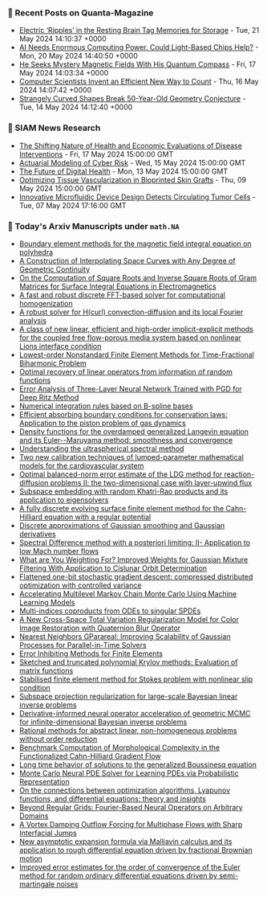 ### 📝 Recent Posts on Quanta-Magazine
<!-- quanta starts -->
* <a href="https://www.quantamagazine.org/electric-ripples-in-the-resting-brain-tag-memories-for-storage-20240521/">Electric ‘Ripples’ in the Resting Brain Tag Memories for Storage</a> - Tue, 21 May 2024 14:10:37 +0000
* <a href="https://www.quantamagazine.org/ai-needs-enormous-computing-power-could-light-based-chips-help-20240520/">AI Needs Enormous Computing Power. Could Light-Based Chips Help?</a> - Mon, 20 May 2024 14:40:50 +0000
* <a href="https://www.quantamagazine.org/he-seeks-mystery-magnetic-fields-with-his-quantum-compass-20240517/">He Seeks Mystery Magnetic Fields With His Quantum Compass</a> - Fri, 17 May 2024 14:03:34 +0000
* <a href="https://www.quantamagazine.org/computer-scientists-invent-an-efficient-new-way-to-count-20240516/">Computer Scientists Invent an Efficient New Way to Count</a> - Thu, 16 May 2024 14:07:42 +0000
* <a href="https://www.quantamagazine.org/strangely-curved-shapes-break-50-year-old-geometry-conjecture-20240514/">Strangely Curved Shapes Break 50-Year-Old Geometry Conjecture</a> - Tue, 14 May 2024 14:12:40 +0000
<!-- quanta ends -->

### 📝 SIAM News Research
<!-- siam-news starts -->
* <a href="https://sinews.siam.org/Details-Page/the-shifting-nature-of-health-and-economic-evaluations-of-disease-interventions">The Shifting Nature of Health and Economic Evaluations of Disease Interventions</a> - Fri, 17 May 2024 15:00:00 GMT
* <a href="https://sinews.siam.org/Details-Page/actuarial-modeling-of-cyber-risk">Actuarial Modeling of Cyber Risk</a> - Wed, 15 May 2024 15:00:00 GMT
* <a href="https://sinews.siam.org/Details-Page/the-future-of-digital-health">The Future of Digital Health</a> - Mon, 13 May 2024 15:00:00 GMT
* <a href="https://sinews.siam.org/Details-Page/optimizing-tissue-vascularization-in-bioprinted-skin-grafts">Optimizing Tissue Vascularization in Bioprinted Skin Grafts</a> - Thu, 09 May 2024 15:00:00 GMT
* <a href="https://sinews.siam.org/Details-Page/innovative-microfluidic-device-design-detects-circulating-tumor-cells">Innovative Microfluidic Device Design Detects Circulating Tumor Cells</a> - Tue, 07 May 2024 17:16:00 GMT
<!-- siam-news ends -->

### 📝 Today's Arxiv Manuscripts under ``math.NA``
<!-- arxiv-math-na starts -->
* <a href="https://arxiv.org/abs/2405.11071">Boundary element methods for the magnetic field integral equation on polyhedra</a>
* <a href="https://arxiv.org/abs/2405.11123">A Construction of Interpolating Space Curves with Any Degree of Geometric Continuity</a>
* <a href="https://arxiv.org/abs/2405.11167">On the Computation of Square Roots and Inverse Square Roots of Gram Matrices for Surface Integral Equations in Electromagnetics</a>
* <a href="https://arxiv.org/abs/2405.11168">A fast and robust discrete FFT-based solver for computational homogenization</a>
* <a href="https://arxiv.org/abs/2405.11203">A robust solver for H(curl) convection-diffusion and its local Fourier analysis</a>
* <a href="https://arxiv.org/abs/2405.11223">A class of new linear, efficient and high-order implicit-explicit methods for the coupled free flow-porous media system based on nonlinear Lions interface condition</a>
* <a href="https://arxiv.org/abs/2405.11339">Lowest-order Nonstandard Finite Element Methods for Time-Fractional Biharmonic Problem</a>
* <a href="https://arxiv.org/abs/2405.11363">Optimal recovery of linear operators from information of random functions</a>
* <a href="https://arxiv.org/abs/2405.11451">Error Analysis of Three-Layer Neural Network Trained with PGD for Deep Ritz Method</a>
* <a href="https://arxiv.org/abs/2405.11469">Numerical integration rules based on B-spline bases</a>
* <a href="https://arxiv.org/abs/2405.11588">Efficient absorbing boundary conditions for conservation laws: Application to the piston problem of gas dynamics</a>
* <a href="https://arxiv.org/abs/2405.11744">Density functions for the overdamped generalized Langevin equation and its Euler--Maruyama method: smoothness and convergence</a>
* <a href="https://arxiv.org/abs/2405.11847">Understanding the ultraspherical spectral method</a>
* <a href="https://arxiv.org/abs/2405.11915">Two new calibration techniques of lumped-parameter mathematical models for the cardiovascular system</a>
* <a href="https://arxiv.org/abs/2405.11939">Optimal balanced-norm error estimate of the LDG method for reaction-diffusion problems II: the two-dimensional case with layer-upwind flux</a>
* <a href="https://arxiv.org/abs/2405.11962">Subspace embedding with random Khatri-Rao products and its application to eigensolvers</a>
* <a href="https://arxiv.org/abs/2405.11984">A fully discrete evolving surface finite element method for the Cahn-Hilliard equation with a regular potential</a>
* <a href="https://arxiv.org/abs/2311.11317">Discrete approximations of Gaussian smoothing and Gaussian derivatives</a>
* <a href="https://arxiv.org/abs/2405.11063">Spectral Difference method with a posteriori limiting: II- Application to low Mach number flows</a>
* <a href="https://arxiv.org/abs/2405.11081">What are You Weighting For? Improved Weights for Gaussian Mixture Filtering With Application to Cislunar Orbit Determination</a>
* <a href="https://arxiv.org/abs/2405.11095">Flattened one-bit stochastic gradient descent: compressed distributed optimization with controlled variance</a>
* <a href="https://arxiv.org/abs/2405.11179">Accelerating Multilevel Markov Chain Monte Carlo Using Machine Learning Models</a>
* <a href="https://arxiv.org/abs/2405.11314">Multi-indices coproducts from ODEs to singular SPDEs</a>
* <a href="https://arxiv.org/abs/2405.12114">A New Cross-Space Total Variation Regularization Model for Color Image Restoration with Quaternion Blur Operator</a>
* <a href="https://arxiv.org/abs/2405.12182">Nearest Neighbors GParareal: Improving Scalability of Gaussian Processes for Parallel-in-Time Solvers</a>
* <a href="https://arxiv.org/abs/2011.14411">Error Inhibiting Methods for Finite Elements</a>
* <a href="https://arxiv.org/abs/2306.06481">Sketched and truncated polynomial Krylov methods: Evaluation of matrix functions</a>
* <a href="https://arxiv.org/abs/2308.15182">Stabilised finite element method for Stokes problem with nonlinear slip condition</a>
* <a href="https://arxiv.org/abs/2310.18618">Subspace projection regularization for large-scale Bayesian linear inverse problems</a>
* <a href="https://arxiv.org/abs/2403.08220">Derivative-informed neural operator acceleration of geometric MCMC for infinite-dimensional Bayesian inverse problems</a>
* <a href="https://arxiv.org/abs/2405.04195">Rational methods for abstract linear, non-homogeneous problems without order reduction</a>
* <a href="https://arxiv.org/abs/2006.04784">Benchmark Computation of Morphological Complexity in the Functionalized Cahn-Hilliard Gradient Flow</a>
* <a href="https://arxiv.org/abs/2211.11706">Long time behavior of solutions to the generalized Boussinesq equation</a>
* <a href="https://arxiv.org/abs/2302.05104">Monte Carlo Neural PDE Solver for Learning PDEs via Probabilistic Representation</a>
* <a href="https://arxiv.org/abs/2305.08658">On the connections between optimization algorithms, Lyapunov functions, and differential equations: theory and insights</a>
* <a href="https://arxiv.org/abs/2305.19663">Beyond Regular Grids: Fourier-Based Neural Operators on Arbitrary Domains</a>
* <a href="https://arxiv.org/abs/2306.10174">A Vortex Damping Outflow Forcing for Multiphase Flows with Sharp Interfacial Jumps</a>
* <a href="https://arxiv.org/abs/2306.13405">New asymptotic expansion formula via Malliavin calculus and its application to rough differential equation driven by fractional Brownian motion</a>
* <a href="https://arxiv.org/abs/2306.15418">Improved error estimates for the order of convergence of the Euler method for random ordinary differential equations driven by semi-martingale noises</a>
<!-- arxiv-math-na ends -->
